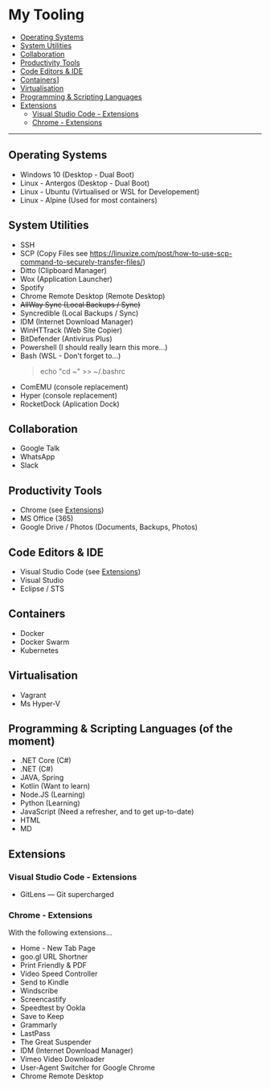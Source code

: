 # My Tooling
- [Operating Systems](#OperatingSystems)
- [System Utilities](#SystemUtilities)
- [Collaboration](#Collaboration)
- [Productivity Tools](#ProductivityTools)
- [Code Editors & IDE](#CodeEditors)
- [Containers](#Containers)]
- [Virtualisation](#Virtualisation)
- [Programming & Scripting Languages](#ProgrammingScriptingLanguages)
- [Extensions](#Extensions)
  - [Visual Studio Code - Extensions](#VisualStudioCode-Extensions)
  - [Chrome - Extensions](#Chrome-Extensions)
---

## <a name="OperatingSystems"></a>Operating Systems

- Windows 10 (Desktop - Dual Boot)
- Linux - Antergos (Desktop - Dual Boot)
- Linux - Ubuntu (Virtualised or WSL for Developement)
- Linux - Alpine (Used for most containers)

## <a name="SystemUtilities"></a>System Utilities

- SSH
- SCP (Copy Files see https://linuxize.com/post/how-to-use-scp-command-to-securely-transfer-files/)
- Ditto (Clipboard Manager)
- Wox (Application Launcher)
- Spotify
- Chrome Remote Desktop (Remote Desktop)
- ~~AllWay Sync (Local Backups / Sync)~~
- Syncredible (Local Backups / Sync)
- IDM (Internet Download Manager)
- WinHTTrack (Web Site Copier)
- BitDefender (Antivirus Plus)
- Powershell (I should really learn this more...)
- Bash (WSL - Don't forget to...)
  > echo "cd ~" >> ~/.bashrc
- ComEMU (console replacement)
- Hyper (console replacement)
- RocketDock (Aplication Dock)

## <a name="Collaboration"></a>Collaboration

- Google Talk
- WhatsApp
- Slack

## <a name="ProductivityTools"></a>Productivity Tools

- Chrome (see [Extensions](#Chrome-Extensions))
- MS Office (365)
- Google Drive / Photos (Documents, Backups, Photos)

## <a name="CodeEditors"></a>Code Editors & IDE

- Visual Studio Code (see [Extensions](#VisualStudioCode-Extensions))
- Visual Studio
- Eclipse / STS

## <a name="Containers"></a>Containers

- Docker
- Docker Swarm
- Kubernetes

## <a name="Virtualisation"></a>Virtualisation

- Vagrant
- Ms Hyper-V

## <a name="ProgrammingScriptingLanguages"></a>Programming & Scripting Languages (of the moment)

- .NET Core (C#)
- .NET (C#)
- JAVA, Spring
- Kotlin (Want to learn)
- Node.JS (Learning)
- Python (Learning)
- JavaScript (Need a refresher, and to get up-to-date)
- HTML
- MD

## <a name="Extensions"></a>Extensions

### <a name="VisualStudioCode-Extensions"></a>Visual Studio Code - Extensions

- GitLens — Git supercharged

### <a name="Chrome-Extensions"></a>Chrome - Extensions

With the following extensions...

- Home - New Tab Page
- goo.gl URL Shortner
- Print Friendly & PDF
- Video Speed Controller
- Send to Kindle
- Windscribe
- Screencastify
- Speedtest by Ookla
- Save to Keep
- Grammarly
- LastPass
- The Great Suspender
- IDM (Internet Download Manager)
- Vimeo Video Downloader
- User-Agent Switcher for Google Chrome
- Chrome Remote Desktop
